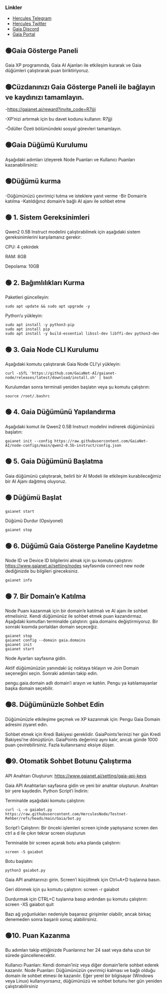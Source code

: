 ### Linkler
 * [Hercules Telegram](https://t.me/HerculesNode)
 * [Hercules Twitter](https://twitter.com/Herculesnode)
 * [Gaia Discord](https://discord.com/invite/gaianet-ai)
 * [Gaia Portal](https://gaianet.ai/reward?invite_code=R7jjji)

## 🟢Gaia Gösterge Paneli
Gaia XP programında, Gaia AI Ajanları ile etkileşim kurarak ve Gaia düğümleri çalıştırarak puan biriktiriyoruz.

## 🟢Cüzdanınızı Gaia Gösterge Paneli ile bağlayın ve kaydınızı tamamlayın.
-https://gaianet.ai/reward?invite_code=R7jjji

-XP’nizi artırmak için bu davet kodunu kullanın: R7jjji

-Ödüller Özeti bölümündeki sosyal görevleri tamamlayın.

## 🟢Gaia Düğümü Kurulumu
Aşağıdaki adımları izleyerek Node Puanları ve Kullanıcı Puanları kazanabilirsiniz:

## 🟢Düğümü kurma
-Düğümünüzü çevrimiçi tutma ve isteklere yanıt verme
-Bir Domain’e katılma
-Katıldığınız domain’e bağlı AI ajanı ile sohbet etme
## 🟢 1. Sistem Gereksinimleri
Qwen2 0.5B Instruct modelini çalıştırabilmek için aşağıdaki sistem gereksinimlerini karşılamanız gerekir:


CPU: 4 çekirdek

RAM: 8GB

Depolama: 10GB


## 🟢 2. Bağımlılıkları Kurma
Paketleri güncelleyin:

```shell
sudo apt update && sudo apt upgrade -y
```

Python’u yükleyin:

```shell
sudo apt install -y python3-pip
sudo apt install pip
sudo apt install -y build-essential libssl-dev libffi-dev python3-dev
```
## 🟢 3. Gaia Node CLI Kurulumu
Aşağıdaki komutu çalıştırarak Gaia Node CLI’yi yükleyin:

```shell
curl -sSfL 'https://github.com/GaiaNet-AI/gaianet-node/releases/latest/download/install.sh' | bash
```
Kurulumdan sonra terminali yeniden başlatın veya şu komutu çalıştırın:

```shell
source /root/.bashrc
```

## 🟢 4. Gaia Düğümünü Yapılandırma
Aşağıdaki komut ile Qwen2 0.5B Instruct modelini indirerek düğümünüzü başlatın:

```shell
gaianet init --config https://raw.githubusercontent.com/GaiaNet-AI/node-configs/main/qwen2-0.5b-instruct/config.json
```
## 🟢 5. Gaia Düğümünü Başlatma

Gaia düğümünü çalıştırarak, belirli bir AI Modeli ile etkileşim kurabileceğimiz bir AI Ajanı dağıtmış oluyoruz.

## 🟢 Düğümü Başlat

```shell
gaianet start
```

Düğümü Durdur (Opsiyonel)
```shell
gaianet stop
```

## 🟢 6. Düğümü Gaia Gösterge Paneline Kaydetme
Node ID ve Device ID bilgilerini almak için şu komutu çalıştırın: https://www.gaianet.ai/setting/nodes sayfasında connect new node dediğinizde bu bilgileri gireceksiniz.

```shell
gaianet info
```

## 🟢 7. Bir Domain’e Katılma

Node Puanı kazanmak için bir domain’e katılmalı ve AI ajanı ile sohbet etmelisiniz.
Kendi düğümünüz ile sohbet etmek puan kazandırmaz.
Aşağıdaki komutları terminalde çalıştırın: gaia.domains değiştirmiyoruz. Bir sonraki kısımda portaldan domain seçeceğiz.

```shell
gaianet stop
gaianet config --domain gaia.domains
gaianet init
gaianet start
```
Node Ayarları sayfasına gidin.

Aktif düğümünüzün yanındaki üç noktaya tıklayın ve Join Domain seçeneğini seçin.
Sonraki adımları takip edin.

pengu.gaia.domain adlı domain’i arayın ve katılın. Pengu ya katılamayanlar başka domain seçebilir.

## 🟢8. Düğümünüzle Sohbet Edin
Düğümünüzle etkileşime geçmek ve XP kazanmak için: Pengu Gaia Domain adresini ziyaret edin.

Sohbet etmek için Kredi Bakiyesi gereklidir.
GaiaPoints’lerinizi her gün Kredi Bakiyesi’ne dönüştürün.
GaiaPoints değeriniz aynı kalır, ancak günde 1000 puan çevirebilirsiniz. Fazla kullanırsanız eksiye düşer.

## 🟢9. Otomatik Sohbet Botunu Çalıştırma
API Anahtarı Oluşturun: https://www.gaianet.ai/setting/gaia-api-keys

Gaia API Anahtarları sayfasına gidin ve yeni bir anahtar oluşturun. Anahtarı bir yere kaydedin.
Python Script’i İndirin:

Terminalde aşağıdaki komutu çalıştırın:

```shell
curl -L -o gaiabot.py https://raw.githubusercontent.com/HerculesNode/Testnet-Rehber/refs/heads/main/Gaia/bot.py
```
Script’i Çalıştırın:
Bir önceki işlemleri screen içinde yaptıysanız screen den ctrl a d ile çıkın tekrar screen oluşturun

Terminalde bir screen açarak botu arka planda çalıştırın:
```shell
screen -S gaiabot
```
Botu başlatın:
```shell
python3 gaiabot.py
```
Gaia API anahtarınızı girin.
Screen’i küçültmek için Ctrl+A+D tuşlarına basın.

Geri dönmek için şu komutu çalıştırın: screen -r gaiabot

Durdurmak için CTRL+C tuşlarına basıp ardından şu komutu çalıştırın: screen -XS gaiabot quit

Bazı ağ yoğunlukları nedeniyle başarısız girişimler olabilir, ancak birkaç denemeden sonra başarılı sonuç alabilirsiniz.

## 🟢10. Puan Kazanma
Bu adımları takip ettiğinizde Puanlarınız her 24 saat veya daha uzun bir sürede güncellenecektir.

Kullanıcı Puanları: Kendi domain’iniz veya diğer domain’lerle sohbet ederek kazanılır.
Node Puanları: Düğümünüzün çevrimiçi kalması ve bağlı olduğu domain ile sohbet etmesi ile kazanılır.
Eğer yerel bir bilgisayar (Windows veya Linux) kullanıyorsanız, düğümünüzü ve sohbet botunu her gün yeniden çalıştırabilirsiniz
